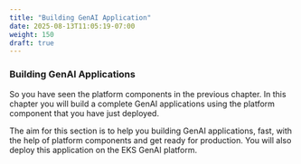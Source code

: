 ```yaml
---
title: "Building GenAI Application"
date: 2025-08-13T11:05:19-07:00
weight: 150
draft: true
---
```


### Building GenAI Applications

So you have seen the platform components in the previous chapter. In this chapter you will build a complete GenAI applications using the platform component that you have just deployed.

The aim for this section is to help you building GenAI applications, fast, with the help of platform components and get ready for production. You will also deploy this application on the EKS GenAI platform.
